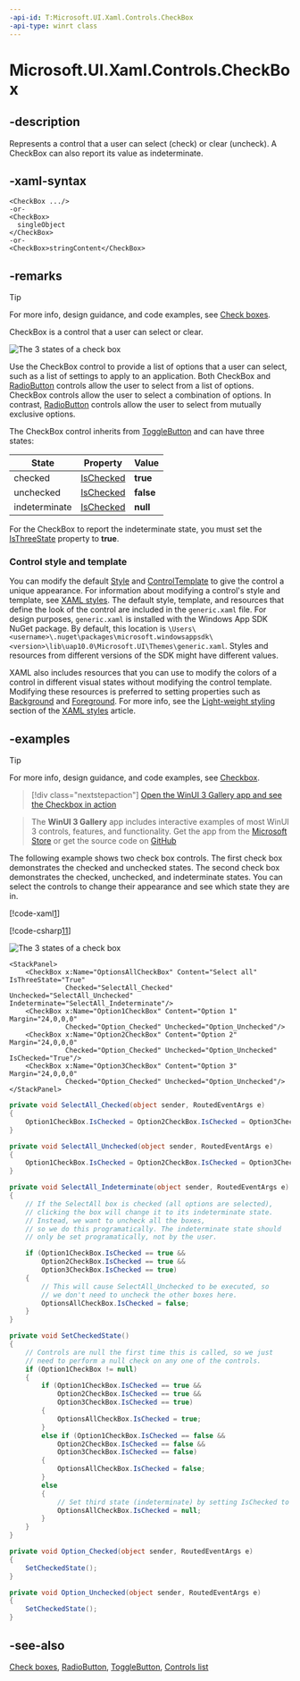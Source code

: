 ```yaml
---
-api-id: T:Microsoft.UI.Xaml.Controls.CheckBox
-api-type: winrt class
---
```


<!-- Class syntax.
public class CheckBox : Windows.UI.Xaml.Controls.Primitives.ToggleButton, Windows.UI.Xaml.Controls.ICheckBox
-->

# Microsoft.UI.Xaml.Controls.CheckBox

## -description
Represents a control that a user can select (check) or clear (uncheck). A CheckBox can also report its value as indeterminate.

## -xaml-syntax
```xaml
<CheckBox .../>
-or-
<CheckBox>
  singleObject
</CheckBox>
-or-
<CheckBox>stringContent</CheckBox>
```


## -remarks

> [!TIP]
> For more info, design guidance, and code examples, see [Check boxes](/windows/apps/design/controls/checkbox).

CheckBox is a control that a user can select or clear.

<img alt="The 3 states of a check box" src="images/controls/CheckBox_DefaultStates.png" />

Use the CheckBox control to provide a list of options that a user can select, such as a list of settings to apply to an application. Both CheckBox and [RadioButton](radiobutton.md) controls allow the user to select from a list of options. CheckBox controls allow the user to select a combination of options. In contrast, [RadioButton](radiobutton.md) controls allow the user to select from mutually exclusive options.

The CheckBox control inherits from [ToggleButton](../microsoft.ui.xaml.controls.primitives/togglebutton.md) and can have three states: 

| State | Property | Value |
|---|---|---|
| checked | [IsChecked](../microsoft.ui.xaml.controls.primitives/togglebutton_ischecked.md) | **true** |
| unchecked | [IsChecked](../microsoft.ui.xaml.controls.primitives/togglebutton_ischecked.md) | **false** |
| indeterminate | [IsChecked](../microsoft.ui.xaml.controls.primitives/togglebutton_ischecked.md) | **null** |

For the CheckBox to report the indeterminate state, you must set the [IsThreeState](../microsoft.ui.xaml.controls.primitives/togglebutton_isthreestate.md) property to **true**.

### Control style and template

You can modify the default [Style](../microsoft.ui.xaml/style.md) and [ControlTemplate](controltemplate.md) to give the control a unique appearance. For information about modifying a control's style and template, see [XAML styles](/windows/apps/design/style/xaml-styles). The default style, template, and resources that define the look of the control are included in the `generic.xaml` file. For design purposes, `generic.xaml` is installed with the Windows App SDK NuGet package. By default, this location is `\Users\<username>\.nuget\packages\microsoft.windowsappsdk\<version>\lib\uap10.0\Microsoft.UI\Themes\generic.xaml`. Styles and resources from different versions of the SDK might have different values.

XAML also includes resources that you can use to modify the colors of a control in different visual states without modifying the control template. Modifying these resources is preferred to setting properties such as [Background](control_background.md) and [Foreground](control_foreground.md). For more info, see the [Light-weight styling](/windows/apps/design/style/xaml-styles#lightweight-styling) section of the [XAML styles](/windows/apps/design/style/xaml-styles) article.

## -examples

> [!TIP]
> For more info, design guidance, and code examples, see [Checkbox](/windows/apps/design/controls/checkbox).

> [!div class="nextstepaction"]
> [Open the WinUI 3 Gallery app and see the Checkbox in action](winui3gallery:/item/Checkbox)

> The **WinUI 3 Gallery** app includes interactive examples of most WinUI 3 controls, features, and functionality. Get the app from the [Microsoft Store](https://www.microsoft.com/store/productId/9P3JFPWWDZRC) or get the source code on [GitHub](https://github.com/microsoft/WinUI-Gallery)

The following example shows two check box controls. The first check box demonstrates the checked and unchecked states. The second check box demonstrates the checked, unchecked, and indeterminate states. You can select the controls to change their appearance and see which state they are in.

[!code-xaml[1](../microsoft.ui.xaml.data/code/System.Windows.Controls.CheckBoxEx/csharp/Page.xaml#Snippet1)]

[!code-csharp[11](../microsoft.ui.xaml.data/code/System.Windows.Controls.CheckBoxEx/csharp/Page.xaml.cs#Snippet11)]

<img alt="The 3 states of a check box" src="images/CheckBox_3State.png" />

```xaml
<StackPanel>
    <CheckBox x:Name="OptionsAllCheckBox" Content="Select all" IsThreeState="True" 
              Checked="SelectAll_Checked" Unchecked="SelectAll_Unchecked" Indeterminate="SelectAll_Indeterminate"/>
    <CheckBox x:Name="Option1CheckBox" Content="Option 1" Margin="24,0,0,0" 
              Checked="Option_Checked" Unchecked="Option_Unchecked"/>
    <CheckBox x:Name="Option2CheckBox" Content="Option 2" Margin="24,0,0,0" 
              Checked="Option_Checked" Unchecked="Option_Unchecked" IsChecked="True"/>
    <CheckBox x:Name="Option3CheckBox" Content="Option 3" Margin="24,0,0,0"
              Checked="Option_Checked" Unchecked="Option_Unchecked"/>
</StackPanel>
```

```csharp
private void SelectAll_Checked(object sender, RoutedEventArgs e)
{
    Option1CheckBox.IsChecked = Option2CheckBox.IsChecked = Option3CheckBox.IsChecked = true;
}

private void SelectAll_Unchecked(object sender, RoutedEventArgs e)
{
    Option1CheckBox.IsChecked = Option2CheckBox.IsChecked = Option3CheckBox.IsChecked = false;
}

private void SelectAll_Indeterminate(object sender, RoutedEventArgs e)
{
    // If the SelectAll box is checked (all options are selected), 
    // clicking the box will change it to its indeterminate state.
    // Instead, we want to uncheck all the boxes,
    // so we do this programatically. The indeterminate state should
    // only be set programatically, not by the user.

    if (Option1CheckBox.IsChecked == true &&
        Option2CheckBox.IsChecked == true &&
        Option3CheckBox.IsChecked == true)
    {
        // This will cause SelectAll_Unchecked to be executed, so
        // we don't need to uncheck the other boxes here.
        OptionsAllCheckBox.IsChecked = false;
    }
}

private void SetCheckedState()
{
    // Controls are null the first time this is called, so we just 
    // need to perform a null check on any one of the controls.
    if (Option1CheckBox != null)
    {
        if (Option1CheckBox.IsChecked == true &&
            Option2CheckBox.IsChecked == true &&
            Option3CheckBox.IsChecked == true)
        {
            OptionsAllCheckBox.IsChecked = true;
        }
        else if (Option1CheckBox.IsChecked == false &&
            Option2CheckBox.IsChecked == false &&
            Option3CheckBox.IsChecked == false)
        {
            OptionsAllCheckBox.IsChecked = false;
        }
        else
        {
            // Set third state (indeterminate) by setting IsChecked to null.
            OptionsAllCheckBox.IsChecked = null;
        }
    }
}

private void Option_Checked(object sender, RoutedEventArgs e)
{
    SetCheckedState();
}

private void Option_Unchecked(object sender, RoutedEventArgs e)
{
    SetCheckedState();
} 
```



## -see-also
[Check boxes](/windows/apps/design/controls/checkbox), [RadioButton](radiobutton.md), [ToggleButton](../microsoft.ui.xaml.controls.primitives/togglebutton.md), [Controls list](/windows/apps/design/controls/)

